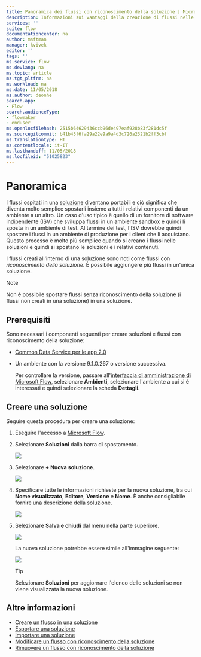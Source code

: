 ```yaml
---
title: Panoramica dei flussi con riconoscimento della soluzione | Microsoft Docs
description: Informazioni sui vantaggi della creazione di flussi nelle soluzioni.
services: ''
suite: flow
documentationcenter: na
author: msftman
manager: kvivek
editor: ''
tags: ''
ms.service: flow
ms.devlang: na
ms.topic: article
ms.tgt_pltfrm: na
ms.workload: na
ms.date: 11/05/2018
ms.author: deonhe
search.app:
- Flow
search.audienceType:
- flowmaker
- enduser
ms.openlocfilehash: 2515b64629436ccb96de497eaf928b83f281dc5f
ms.sourcegitcommit: b41b45f6fa29a22e9a9a4d3c726a2321b2ff3cbf
ms.translationtype: HT
ms.contentlocale: it-IT
ms.lasthandoff: 11/05/2018
ms.locfileid: "51025823"
---
```

# <a name="overview"></a>Panoramica

I flussi ospitati in una [soluzione](https://docs.microsoft.com/powerapps/maker/common-data-service/solutions-overview) diventano portabili e ciò significa che diventa molto semplice spostarli insieme a tutti i relativi componenti da un ambiente a un altro. Un caso d'uso tipico è quello di un fornitore di software indipendente (ISV) che sviluppa flussi in un ambiente sandbox e quindi li sposta in un ambiente di test. Al termine dei test, l'ISV dovrebbe quindi spostare i flussi in un ambiente di produzione per i client che li acquistano. Questo processo è molto più semplice quando si creano i flussi nelle soluzioni e quindi si spostano le soluzioni e i relativi contenuti.

I flussi creati all'interno di una soluzione sono noti come flussi con *riconoscimento della soluzione*. È possibile aggiungere più flussi in un'unica soluzione.

> [!NOTE] 
> Non è possibile spostare flussi senza riconoscimento della soluzione (i flussi non creati in una soluzione) in una soluzione.

## <a name="prerequisites"></a>Prerequisiti

Sono necessari i componenti seguenti per creare soluzioni e flussi con riconoscimento della soluzione:

- [Common Data Service per le app 2.0](https://docs.microsoft.com/powerapps/maker/common-data-service/data-platform-intro)
- Un ambiente con la versione 9.1.0.267 o versione successiva.

  Per controllare la versione, passare all'[interfaccia di amministrazione di Microsoft Flow](https://admin.flow.microsoft.com), selezionare **Ambienti**, selezionare l'ambiente a cui si è interessati e quindi selezionare la scheda **Dettagli**.

## <a name="create-a-solution"></a>Creare una soluzione

Seguire questa procedura per creare una soluzione:

1. Eseguire l'accesso a [Microsoft Flow](https://flow.microsoft.com).
1. Selezionare **Soluzioni** dalla barra di spostamento.

   ![](./media/overview-solution-flows/select-solutions-from-left-nav.png)

1. Selezionare **+ Nuova soluzione**.

   ![](./media/overview-solution-flows/select-new-solution.png)

1. Specificare tutte le informazioni richieste per la nuova soluzione, tra cui **Nome visualizzato**, **Editore**, **Versione** e **Nome**. È anche consigliabile fornire una descrizione della soluzione.

   ![](./media/overview-solution-flows/new-solution.png)

1. Selezionare **Salva e chiudi** dal menu nella parte superiore.

   ![](./media/overview-solution-flows/save-and-close-solution.png)

   La nuova soluzione potrebbe essere simile all'immagine seguente:

   ![](./media/overview-solution-flows/new-solution-created.png)

   > [!TIP]
   > Selezionare **Soluzioni** per aggiornare l'elenco delle soluzioni se non viene visualizzata la nuova soluzione.

## <a name="learn-more"></a>Altre informazioni

- [Creare un flusso in una soluzione](./create-flow-solution.md)
- [Esportare una soluzione](./export-flow-solution.md)
- [Importare una soluzione](./import-flow-solution.md)
- [Modificare un flusso con riconoscimento della soluzione](./edit-solution-aware-flow.md)
- [Rimuovere un flusso con riconoscimento della soluzione](./remove-solution-aware-flow.md)
